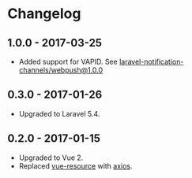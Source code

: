 # Changelog

## 1.0.0 - 2017-03-25

- Added support for VAPID. 
See [laravel-notification-channels/webpush@1.0.0](https://github.com/laravel-notification-channels/webpush/releases/tag/1.0.0)

## 0.3.0 - 2017-01-26

- Upgraded to Laravel 5.4.

## 0.2.0 - 2017-01-15

- Upgraded to Vue 2.
- Replaced [vue-resource](https://github.com/pagekit/vue-resource) with [axios](https://github.com/mzabriskie/axios).
